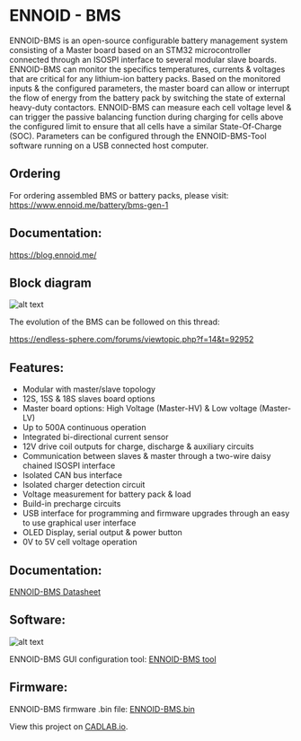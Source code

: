 # ENNOID - BMS

ENNOID-BMS is an open-source configurable battery management system consisting of a Master board based on an STM32 microcontroller connected through an ISOSPI interface to several modular slave boards. ENNOID-BMS can monitor the specifics temperatures, currents & voltages that are critical for any lithium-ion battery packs. Based on the monitored inputs & the configured parameters, the master board can allow or interrupt the flow of energy from the battery pack by switching the state of external heavy-duty contactors. ENNOID-BMS can measure each cell voltage level & can trigger the passive balancing function during charging for cells above the configured limit to ensure that all cells have a similar State-Of-Charge (SOC). Parameters can be configured through the ENNOID-BMS-Tool software running on a USB connected host computer.

## Ordering

For ordering assembled BMS or battery packs, please visit:
https://www.ennoid.me/battery/bms-gen-1

## Documentation:
https://blog.ennoid.me/

## Block diagram

![alt text](Master/LV/PIC/Wiring-LV.png)

The evolution of the BMS can be followed on this thread:

https://endless-sphere.com/forums/viewtopic.php?f=14&t=92952


## Features:

- Modular with master/slave topology
- 12S, 15S & 18S slaves board options
- Master board options: High Voltage (Master-HV) & Low voltage (Master-LV)
- Up to 500A continuous operation
- Integrated bi-directional current sensor
- 12V drive coil outputs for charge,  discharge & auxiliary circuits
- Communication between slaves & master through a two-wire daisy chained ISOSPI interface
- Isolated CAN bus interface 
- Isolated charger detection circuit
- Voltage measurement for battery pack & load
- Build-in precharge circuits
- USB interface for programming and firmware upgrades through an easy to use graphical user interface
- OLED Display, serial output & power button
- 0V to 5V cell voltage operation

## Documentation:

[ENNOID-BMS Datasheet](https://github.com/EnnoidMe/ENNOID-BMS/blob/master/Datasheet.pdf)

## Software:

![alt text](PIC/Tool.png)

ENNOID-BMS GUI configuration tool:
[ENNOID-BMS tool](https://github.com/EnnoidMe/ENNOID-BMS-Tool)

## Firmware:

ENNOID-BMS firmware .bin file:
[ENNOID-BMS.bin](https://github.com/EnnoidMe/ENNOID-BMS-Firmware)


View this project on [CADLAB.io](https://cadlab.io/project/1987). 



